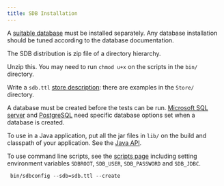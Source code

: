 ```yaml
---
title: SDB Installation
---
```


A
[suitable database](databases_supported.html "SDB/Databases Supported")
must be installed separately. Any database installation should be
tuned according to the database documentation.

The SDB distribution is zip file of a directory hierarchy.

Unzip this. You may need to run `chmod u+x` on the scripts in the
`bin/` directory.

Write a `sdb.ttl`
[store description](store_description.html "SDB/Store Description"):
there are examples in the `Store/` directory.

A database must be created before the tests can be run.
[Microsoft SQL server](db_notes.html#ms-sql) and
[PostgreSQL](db_notes.html#postgresql) need
specific database options set when a database is created.

To use in a Java application, put all the jar files in `lib/` on
the build and classpath of your application. See the
[Java API](javaapi.html "SDB/JavaAPI").

To use command line scripts, see the
[scripts page](commands.html "SDB/Commands") including setting
environment variables `SDBROOT`, `SDB_USER`, `SDB_PASSWORD` and
`SDB_JDBC`.

     bin/sdbconfig --sdb=sdb.ttl --create



